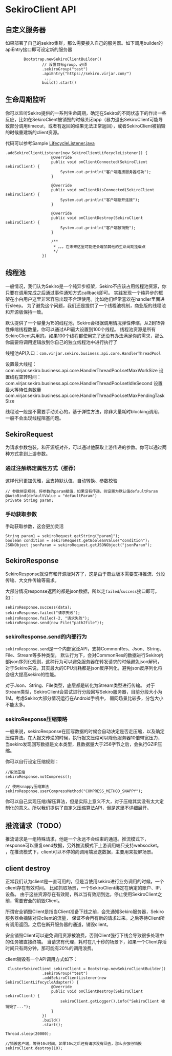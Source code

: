 # SekiroClient API

## 自定义服务器
如果部署了自己的sekiro集群，那么需要接入自己的服务器。如下调用builder的apiEntry接口即可设定新的服务器
```
        Bootstrap.newSekiroClientBuilder()
                // 设置目标group，必须
                .sekiroGroup("test")
                .apiEntry("https://sekiro.virjar.com/")
                 ...
                build().start()
```

## 生命周期监听
你可以监听Sekiro提供的一系列生命周期，确定在Sekiro的不同状态下的作出一些反应，比如在SekiroClient被销毁的时候关闭app（暴力退出SekiroClient可能导致部分调用timeout，或者有返回的结果无法正常返回），或者SekiroClient被销毁的时候重建新的client资源。

代码可以参考Sample [LifecycleListener.java](../samples/src/main/java/com/virjar/sekiro/business/samples/LifecycleListener.java)

```
.addSekiroClientListener(new SekiroClientLifecycleListener() {
                    @Override
                    public void onClientConnected(SekiroClient sekiroClient) {
                        System.out.println("客户端连接服务器成功");
                    }

                    @Override
                    public void onClientDisConnected(SekiroClient sekiroClient) {
                        System.out.println("客户端断开连接");
                    }

                    @Override
                    public void onClientDestroy(SekiroClient sekiroClient) {
                        System.out.println("客户端被销毁");
                    }

                    /**
                     * 。。。在未来这里可能还会增加其他的生命周期挂载点
                     */
                })
```
## 线程池
一般情况，我们认为Sekiro是一个纯异步框架，Sekiro不应该占用线程池资源，你只要在调用完成之后通过事件通知方式callback即可。
实践发现一个纯异步的框架在小白用户这里非常容易出现不合理使用。比如他们经常喜欢在handler里面进行sleep。
为了避免这个问题，我们还是提供了一个线程池机制，商业版的线程池和开源版保持一致。

默认提供了一个容量为15的线程池，Sekiro会根据调用情况弹性伸缩，从2到15弹性伸缩线程数量，你可以通过API最大设置到100个线程。
线程池资源是所有SekiroClient共用的。如果100个线程都使用完了还没有办法满足你的需求，那么你需要将调用逻辑放到你自己的独立线程池中进行执行了

线程池API入口：```com.virjar.sekiro.business.api.core.HandlerThreadPool```

设置最大线程：        com.virjar.sekiro.business.api.core.HandlerThreadPool.setMaxWorkSize
设置线程空转时间：    com.virjar.sekiro.business.api.core.HandlerThreadPool.setIdleSecond
设置最大等待任务数量   com.virjar.sekiro.business.api.core.HandlerThreadPool.setMaxPendingTaskSize

线程池一般是不需要手动关心的，基于弹性方法，除非大量耗时blocking调用，一般不会出现线程阻塞问题。

## SekiroRequest
为请求参数包装，和开源版对齐，可以通过他获取上游传递的参数。你可以通过两种方式拿到上游参数。

### 通过注解绑定属性方式（推荐）
这样代码更加优雅，且支持默认值、自动转换、参数校验
```
// 参数绑定规则，将参数的param赋值，如果没有传递，则设置为默认值defaultParam
@AutoBind(defaultValue = "defaultParam")
private String param;
```

### 手动获取参数
手动获取参数，这会更加灵活
```
String param1 = sekiroRequest.getString("param1");
boolean condition = sekiroRequest.getBooleanValue("condition");
JSONObject jsonParam = sekiroRequest.getJSONObject("jsonParam");         
```

## SekiroResponse
SekiroResponse就没有和开源版对齐了，这是由于商业版本需要支持推流、分段传输、大文件传输等需求。

大部分情况response返回的都是json数据，所以走``failed``/``success``接口即可。
如：
```
sekiroResponse.success(data);
sekiroResponse.failed("请求失败");
sekiroResponse.failed(-2, "请求失败");
sekiroResponse.send(new File("path2file"));
```

### sekiroResponse.send的内部行为
``sekiroResponse.send``是一个内部宽泛API，支持CommonRes、Json、String、File、Stream等多种类型。
默认行为下，会对CommonRes的数据进行Sekiro内部json序列化规则，这种行为可以避免服务器在转发请求的时候避免json解码，
对于Sekiro来说，其实最大的CPU消耗都是json反序列化，避免json反序列化将会极大提高sekiro的性能。

对于Json、String、File类型，底层都是转化为Stream类型进行传输。
对于Stream类型，SekiroClient会尝试进行分段回写Sekiro服务器，目前分段大小为1M。考虑Sekiro大部分情况运行在Android手机中，
弱网场景比较多，分包大小不能太多。

### sekiroResponse压缩策略
一般来说，sekiroResponse在回写数据的时候会自动决定是否走压缩，以及确定压缩算法。在大报文传递的时候，执行报文压缩可以降低服务器10倍带宽压力，
当sekiro发现回写数据是文本类型，且数据量大于256字节之后，会执行GZIP压缩。

你可以自行设定压缩规则：
```
//取消压缩
sekiroResponse.notCompress();

// 使用snappy压缩算法
sekiroResponse.userCompressMethod("COMPRESS_METHOD_SNAPPY");
```
你可以自己实现压缩/解压算法，但是实际上意义不大，对于压缩其实没有太大定制化的意义。所以我们提供了自定义压缩算法API，但是这里不详细展开。

## 推流请求（TODO）
推流请求是一组特殊请求，他是一个永远不会结束的通道。推流模式下，response可以重复send数据，另外推流模式下上游调用端只支持websocket。
，在推流模式下，client可以不停的向调用端发送数据，主要用来投屏场景。

## client destroy
正常我们认为client是一直可用的，但是当使用sekiro进行业务调用的时候，一个client存在有效时间。
比如抓取场景，一个SekiroClient绑定在确定的账户、IP、设备。
由于这些资源存在有效期，所以当有效期到达，停止使用SekiroClient之前，需要安全的销毁Client。

所谓安全销毁Client是指当Client准备下线之前，会先通知Sekiro服务器，Sekiro服务器会摘除对应client的流量，
保证不会再有新的请求过来。之后等待Client所有调用返回。之后在断开服务器的通道，销毁client。

安全销毁Client可以避免调用资源被浪费，否则Client强行下线会导致很多处理中的任务被直接终端。
当请求有代理，耗时在几十秒的场景下，如果一个Client存活时间只有两分钟，那可能有20%的调用浪费。

client销毁有一个API调用方式如下：
```
 ClusterSekiroClient sekiroClient = Bootstrap.newSekiroClientBuilder()
                .sekiroGroup("test")
                .addSekiroClientListener(new SekiroClientLifecycleAdapter() {
                    @Override
                    public void onClientDestroy(SekiroClient sekiroClient) {
                        sekiroClient.getLogger().info("SekiroClient 被销毁了...");
                    }
                })
                .build()
                .start();

Thread.sleep(20000);

//销毁客户端，等待10s时间，如果10s之后还有请求没有回去，那么会强行销毁
sekiroClient.destroy(10);
```










